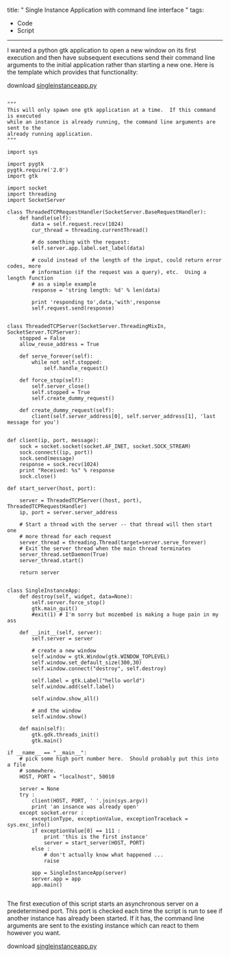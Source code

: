 title: " Single Instance Application with command line interface "
tags:
- Code
- Script
---


I wanted a python gtk application to open a new window on its first execution and then have subsequent executions send their command line arguments to the initial application rather than starting a new one.  Here is the template which provides that functionality:

download [singleinstanceapp.py](http://dwiel.net/files/singleinstanceapp.py)

```
 
"""
This will only spawn one gtk application at a time.  If this command is executed 
while an instance is already running, the command line arguments are sent to the
already running application.
"""
 
import sys
 
import pygtk
pygtk.require('2.0')
import gtk
 
import socket
import threading
import SocketServer
 
class ThreadedTCPRequestHandler(SocketServer.BaseRequestHandler):
	def handle(self):
		data = self.request.recv(1024)
		cur_thread = threading.currentThread()
 
		# do something with the request:
		self.server.app.label.set_label(data)
 
		# could instead of the length of the input, could return error codes, more
		# information (if the request was a query), etc.  Using a length function
		# as a simple example
		response = 'string length: %d' % len(data)
 
		print 'responding to',data,'with',response
		self.request.send(response)
 
 
class ThreadedTCPServer(SocketServer.ThreadingMixIn, SocketServer.TCPServer):
	stopped = False
	allow_reuse_address = True
 
	def serve_forever(self):
		while not self.stopped:
			self.handle_request()
 
	def force_stop(self):
		self.server_close()
		self.stopped = True
		self.create_dummy_request()
 
	def create_dummy_request(self):
		client(self.server_address[0], self.server_address[1], 'last message for you')
 
 
def client(ip, port, message):
	sock = socket.socket(socket.AF_INET, socket.SOCK_STREAM)
	sock.connect((ip, port))
	sock.send(message)
	response = sock.recv(1024)
	print "Received: %s" % response
	sock.close()
 
def start_server(host, port):
 
	server = ThreadedTCPServer((host, port), ThreadedTCPRequestHandler)
	ip, port = server.server_address
 
	# Start a thread with the server -- that thread will then start one
	# more thread for each request
	server_thread = threading.Thread(target=server.serve_forever)
	# Exit the server thread when the main thread terminates
	server_thread.setDaemon(True)
	server_thread.start()
 
	return server
 
 
class SingleInstanceApp:
	def destroy(self, widget, data=None):
		self.server.force_stop()
		gtk.main_quit()
		#exit(1) # I'm sorry but mozembed is making a huge pain in my ass
 
	def __init__(self, server):
		self.server = server
 
		# create a new window
		self.window = gtk.Window(gtk.WINDOW_TOPLEVEL)
		self.window.set_default_size(300,30)
		self.window.connect("destroy", self.destroy)
 
		self.label = gtk.Label("hello world")
		self.window.add(self.label)
 
		self.window.show_all()
 
		# and the window
		self.window.show()
 
	def main(self):
		gtk.gdk.threads_init()
		gtk.main()
 
if __name__ == "__main__":
	# pick some high port number here.  Should probably put this into a file 
	# somewhere.
	HOST, PORT = "localhost", 50010
 
	server = None
	try :
		client(HOST, PORT, ' '.join(sys.argv))
		print 'an insance was already open'
	except socket.error :
		exceptionType, exceptionValue, exceptionTraceback = sys.exc_info()
		if exceptionValue[0] == 111 :
			print 'this is the first instance'
			server = start_server(HOST, PORT)
		else :
			# don't actually know what happened ...
			raise
 
		app = SingleInstanceApp(server)
		server.app = app
		app.main()
 
```
The first execution of this script starts an asynchronous server on a predetermined port.  This port is checked each time the script is run to see if another instance has already been started.  If it has, the command line arguments are sent to the existing instance which can react to them however you want.

download [singleinstanceapp.py](http://dwiel.net/files/singleinstanceapp.py)


